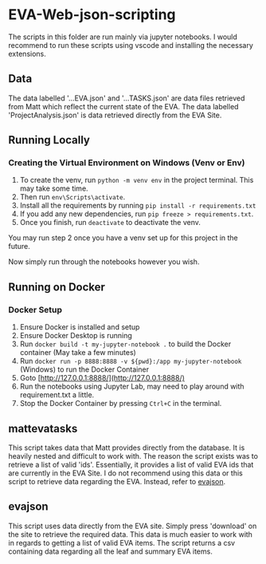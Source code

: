 # EVA-Web-json-scripting

The scripts in this folder are run mainly via jupyter notebooks. I would recommend to run these scripts using vscode and installing the necessary extensions.

## Data

The data labelled '...EVA.json' and '...TASKS.json' are data files retrieved from Matt which reflect the current state of the EVA.
The data labelled 'ProjectAnalysis.json' is data retrieved directly from the EVA Site.

## Running Locally

### Creating the Virtual Environment on Windows (Venv or Env)

1. To create the venv, run `python -m venv env` in the project terminal. This may take some time.
2. Then run `env\Scripts\activate`.
3. Install all the requirements by running `pip install -r requirements.txt`
4. If you add any new dependencies, run `pip freeze > requirements.txt`.
5. Once you finish, run `deactivate` to deactivate the venv.

You may run step 2 once you have a venv set up for this project in the future.

Now simply run through the notebooks however you wish.

## Running on Docker

### Docker Setup

1. Ensure Docker is installed and setup
2. Ensure Docker Desktop is running
3. Run `docker build -t my-jupyter-notebook .` to build the Docker container (May take a few minutes)
4. Run `docker run -p 8888:8888 -v ${pwd}:/app my-jupyter-notebook` (Windows) to run the Docker Container
5. Goto [http://127.0.0.1:8888/](http://127.0.0.1:8888/)
6. Run the notebooks using Jupyter Lab, may need to play around with requirement.txt a little.
7. Stop the Docker Container by pressing `Ctrl+C` in the terminal.

## mattevatasks

This script takes data that Matt provides directly from the database. It is heavily nested and difficult to work with. The reason the script exists was to retrieve a list of valid 'ids'. Essentially, it provides a list of valid EVA ids that are currently in the EVA Site. I do not recommend using this data or this script to retrieve data regarding the EVA. Instead, refer to [evajson](#evajson).

## evajson

This script uses data directly from the EVA site. Simply press 'download' on the site to retrieve the required data. This data is much easier to work with in regards to getting a list of valid EVA items. The script returns a csv containing data regarding all the leaf and summary EVA items.